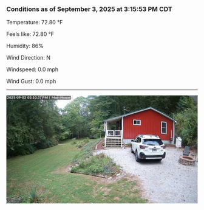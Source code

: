 ### Conditions as of September 3, 2025 at 3:15:53 PM CDT 

Temperature: 72.80 &deg;F

Feels like: 72.80 &deg;F

Humidity: 86%

Wind Direction: N

Windspeed: 0.0 mph

Wind Gust: 0.0 mph

---

<img src="./images/latest.jpeg"/>

